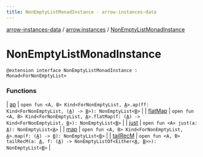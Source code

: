 ```yaml
---
title: NonEmptyListMonadInstance - arrow-instances-data
---
```


[arrow-instances-data](../../index.html) / [arrow.instances](../index.html) / [NonEmptyListMonadInstance](./index.html)

# NonEmptyListMonadInstance

`@extension interface NonEmptyListMonadInstance : Monad<ForNonEmptyList>`

### Functions

| [ap](ap.html) | `open fun <A, B> Kind<ForNonEmptyList, `[`A`](ap.html#A)`>.ap(ff: Kind<ForNonEmptyList, (`[`A`](ap.html#A)`) -> `[`B`](ap.html#B)`>): NonEmptyList<`[`B`](ap.html#B)`>` |
| [flatMap](flat-map.html) | `open fun <A, B> Kind<ForNonEmptyList, `[`A`](flat-map.html#A)`>.flatMap(f: (`[`A`](flat-map.html#A)`) -> Kind<ForNonEmptyList, `[`B`](flat-map.html#B)`>): NonEmptyList<`[`B`](flat-map.html#B)`>` |
| [just](just.html) | `open fun <A> just(a: `[`A`](just.html#A)`): NonEmptyList<`[`A`](just.html#A)`>` |
| [map](map.html) | `open fun <A, B> Kind<ForNonEmptyList, `[`A`](map.html#A)`>.map(f: (`[`A`](map.html#A)`) -> `[`B`](map.html#B)`): NonEmptyList<`[`B`](map.html#B)`>` |
| [tailRecM](tail-rec-m.html) | `open fun <A, B> tailRecM(a: `[`A`](tail-rec-m.html#A)`, f: (`[`A`](tail-rec-m.html#A)`) -> NonEmptyListOf<Either<`[`A`](tail-rec-m.html#A)`, `[`B`](tail-rec-m.html#B)`>>): NonEmptyList<`[`B`](tail-rec-m.html#B)`>` |

